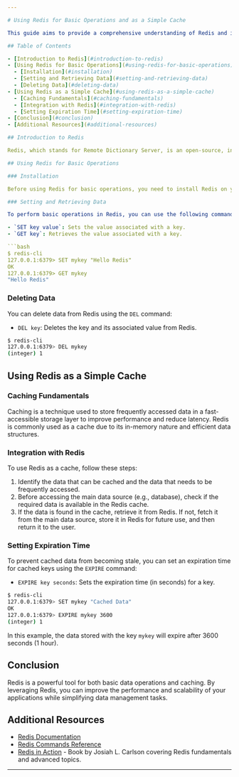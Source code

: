 ```yaml
---

# Using Redis for Basic Operations and as a Simple Cache

This guide aims to provide a comprehensive understanding of Redis and its two fundamental use cases: basic operations and caching. Redis is a high-performance, in-memory data store that can be utilized for various purposes, including caching frequently accessed data and performing basic operations such as storing, retrieving, and deleting data.

## Table of Contents

- [Introduction to Redis](#introduction-to-redis)
- [Using Redis for Basic Operations](#using-redis-for-basic-operations)
  - [Installation](#installation)
  - [Setting and Retrieving Data](#setting-and-retrieving-data)
  - [Deleting Data](#deleting-data)
- [Using Redis as a Simple Cache](#using-redis-as-a-simple-cache)
  - [Caching Fundamentals](#caching-fundamentals)
  - [Integration with Redis](#integration-with-redis)
  - [Setting Expiration Time](#setting-expiration-time)
- [Conclusion](#conclusion)
- [Additional Resources](#additional-resources)

## Introduction to Redis

Redis, which stands for Remote Dictionary Server, is an open-source, in-memory data structure store that can be used as a database, cache, and message broker. It is known for its exceptional performance, scalability, and versatility. Redis stores data in key-value pairs and supports various data structures such as strings, lists, sets, and hashes.

## Using Redis for Basic Operations

### Installation

Before using Redis for basic operations, you need to install Redis on your system. You can download and install Redis from the [official website](https://redis.io/download) or use package managers such as `apt` (for Debian-based systems) or `brew` (for macOS).

### Setting and Retrieving Data

To perform basic operations in Redis, you can use the following commands:

- `SET key value`: Sets the value associated with a key.
- `GET key`: Retrieves the value associated with a key.

```bash
$ redis-cli
127.0.0.1:6379> SET mykey "Hello Redis"
OK
127.0.0.1:6379> GET mykey
"Hello Redis"
```

### Deleting Data

You can delete data from Redis using the `DEL` command:

- `DEL key`: Deletes the key and its associated value from Redis.

```bash
$ redis-cli
127.0.0.1:6379> DEL mykey
(integer) 1
```

## Using Redis as a Simple Cache

### Caching Fundamentals

Caching is a technique used to store frequently accessed data in a fast-accessible storage layer to improve performance and reduce latency. Redis is commonly used as a cache due to its in-memory nature and efficient data structures.

### Integration with Redis

To use Redis as a cache, follow these steps:

1. Identify the data that can be cached and the data that needs to be frequently accessed.
2. Before accessing the main data source (e.g., database), check if the required data is available in the Redis cache.
3. If the data is found in the cache, retrieve it from Redis. If not, fetch it from the main data source, store it in Redis for future use, and then return it to the user.

### Setting Expiration Time

To prevent cached data from becoming stale, you can set an expiration time for cached keys using the `EXPIRE` command:

- `EXPIRE key seconds`: Sets the expiration time (in seconds) for a key.

```bash
$ redis-cli
127.0.0.1:6379> SET mykey "Cached Data"
OK
127.0.0.1:6379> EXPIRE mykey 3600
(integer) 1
```

In this example, the data stored with the key `mykey` will expire after 3600 seconds (1 hour).

## Conclusion

Redis is a powerful tool for both basic data operations and caching. By leveraging Redis, you can improve the performance and scalability of your applications while simplifying data management tasks.

## Additional Resources

- [Redis Documentation](https://redis.io/documentation)
- [Redis Commands Reference](https://redis.io/commands)
- [Redis in Action](https://www.manning.com/books/redis-in-action) - Book by Josiah L. Carlson covering Redis fundamentals and advanced topics.

---
```

